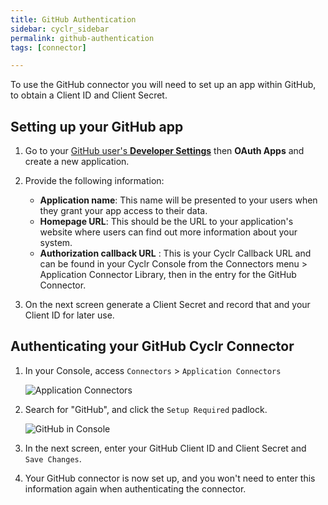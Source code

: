 ```yaml
---
title: GitHub Authentication
sidebar: cyclr_sidebar
permalink: github-authentication
tags: [connector]

---
```


To use the GitHub connector you will need to set up an app within GitHub, to obtain a Client ID and Client Secret.

## Setting up your GitHub app

1. Go to your [GitHub user's **Developer Settings**](https://github.com/settings/developers) then **OAuth Apps** and create a new application.

2. Provide the following information:

    * **Application name**: This name will be presented to your users when they grant your app access to their data.
    * **Homepage URL**: This should be the URL to your application's website where users can find out more information about your system.
    * **Authorization callback URL** : This is your Cyclr Callback URL and can be found in your Cyclr Console from the Connectors menu &gt; Application Connector Library, then in the entry for the GitHub Connector.

3. On the next screen generate a Client Secret and record that and your Client ID for later use.

## Authenticating your GitHub Cyclr Connector

1. In your Console, access `Connectors` > `Application Connectors`

    ![Application Connectors](./images/ApplicationConnectors.png)

2. Search for "GitHub", and click the `Setup Required` padlock.

    ![GitHub in Console](./images/GitHubInConsole.png)

3. In the next screen, enter your GitHub Client ID and Client Secret and `Save Changes`.

4. Your GitHub connector is now set up, and you won't need to enter this information again when authenticating the connector.
